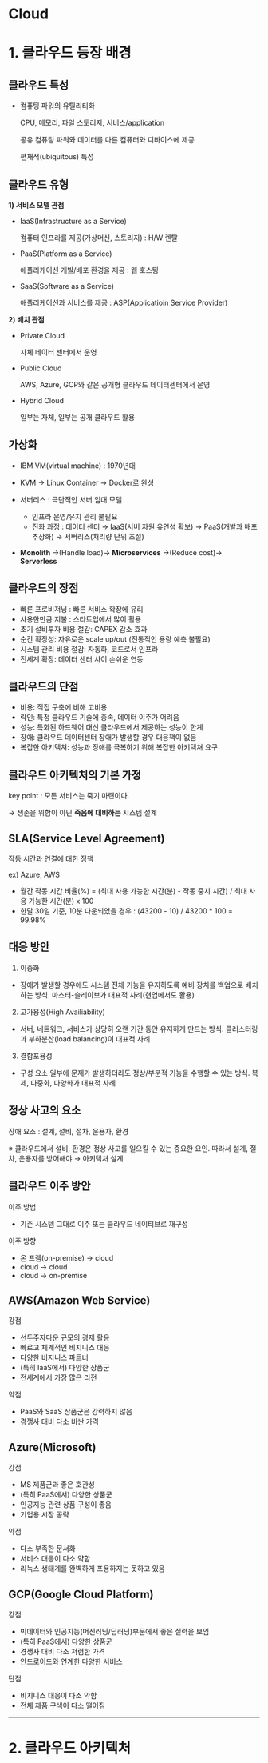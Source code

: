 # Cloud

# 1. 클라우드 등장 배경

## 클라우드 특성

* 컴퓨팅 파워의 유틸리티화

  CPU, 메모리, 파일 스토리지, 서비스/application

  공유 컴퓨팅 파워와 데이터를 다른 컴퓨터와 디바이스에 제공

  편재적(ubiquitous) 특성



## 클라우드 유형

**1) 서비스 모델 관점**

* IaaS(Infrastructure as a Service)

  컴퓨터 인프라를 제공(가상머신, 스토리지) : H/W 렌탈

* PaaS(Platform as a Service)

  애플리케이션 개발/배포 환경을 제공 : 웹 호스팅

* SaaS(Software as a Service)

  애플리케이션과 서비스를 제공 : ASP(Applicatioin Service Provider)



**2) 배치 관점**

* Private Cloud

  자체 데이터 센터에서 운영

* Public Cloud

  AWS, Azure, GCP와 같은 공개형 클라우드 데이터센터에서 운영

* Hybrid Cloud

  일부는 자체, 일부는 공개 클라우드 활용



## 가상화

* IBM VM(virtual machine) : 1970년대

* KVM → Linux Container → Docker로 완성
* 서버리스 : 극단적인 서버 임대 모델
  - 인프라 운영/유지 관리 불필요
  - 진화 과정 : 데이터 센터 → IaaS(서버 자원 유연성 확보) → PaaS(개발과 배포 추상화) → 서버리스(처리량 단위 조절)
* **Monolith** →(Handle load)→ **Microservices** →(Reduce cost)→ **Serverless**



## 클라우드의 장점

* 빠른 프로비저닝 : 빠른 서비스 확장에 유리
* 사용한만큼 지불 : 스타트업에서 많이 활용
* 초기 설비투자 비용 절감: CAPEX 감소 효과
* 순간 확장성: 자유로운 scale up/out (전통적인 용량 예측 불필요)
* 시스템 관리 비용 절감: 자동화, 코드로서 인프라
* 전세계 확장: 데이터 센터 사이 손쉬운 연동



## 클라우드의 단점

* 비용: 직접 구축에 비해 고비용
* 락인: 특정 클라우드 기술에 종속, 데이터 이주가 어려움
* 성능: 특화된 하드웨어 대신 클라우드에서 제공하는 성능이 한계
* 장애: 클라우드 데이터센터 장애가 발생할 경우 대응책이 없음
* 복잡한 아키텍쳐: 성능과 장애를 극복하기 위해 복잡한 아키텍쳐 요구



## 클라우드 아키텍처의 기본 가정

key point : 모든 서비스는 죽기 마련이다.

→ 생존을 위함이 아닌 **죽음에 대비하는** 시스템 설계



## SLA(Service Level Agreement)

작동 시간과 연결에 대한 정책

ex) Azure, AWS

- 월간 작동 시간 비율(%) = (최대 사용 가능한 시간(분) - 작동 중지 시간) / 최대 사용 가능한 시간(분) x 100
- 한달 30일 기준, 10분 다운되었을 경우 : (43200 - 10) / 43200 * 100 = 99.98%



## 대응 방안

1) 이중화

* 장애가 발생할 경우에도 시스템 전체 기능을 유지하도록 예비 장치를 백업으로 배치하는 방식. 마스터-슬레이브가 대표적 사례(현업에서도 활용)

2) 고가용성(High Availiability)

* 서버, 네트워크, 서비스가 상당히 오랜 기간 동안 유지하게 만드는 방식. 클러스터링과 부하분산(load balancing)이 대표적 사례

3) 결함포용성

* 구성 요소 일부에 문제가 발생하더라도 정상/부분적 기능을 수행할 수 있는 방식. 복제, 다중화, 다양화가 대표적 사례



## 정상 사고의 요소

장애 요소 : 설계, 설비, 절차, 운용자, 환경

※ 클라우드에서 설비, 환경은 정상 사고를 일으킬 수 있는 중요한 요인. 따라서 설계, 절차, 운용자를 방어해야 → 아키텍처 설계



## 클라우드 이주 방안

이주 방법

* 기존 시스템 그대로 이주 또는 클라우드 네이티브로 재구성

이주 방향

* 온 프렘(on-premise) → cloud
* cloud → cloud
* cloud → on-premise



## AWS(Amazon Web Service)

강점

* 선두주자다운 규모의 경제 활용
* 빠르고 체계적인 비지니스 대응
* 다양한 비지니스 파트너
* (특히 IaaS에서) 다양한 상품군
* 전세계에서 가장 많은 리전

약점

* PaaS와 SaaS 상품군은 강력하지 않음
* 경쟁사 대비 다소 비싼 가격



## Azure(Microsoft)

강점

* MS 제품군과 좋은 호관성
* (특히 PaaS에서) 다양한 상품군
* 인공지능 관련 상품 구성이 좋음
* 기업용 시장 공략

약점

* 다소 부족한 문서화
* 서비스 대응이 다소 약함
* 리눅스 생태계를 완벽하게 포용하지는 못하고 있음



## GCP(Google Cloud Platform)

강점

* 빅데이터와 인공지능(머신러닝/딥러닝)부문에서 좋은 실력을 보임
* (특히 PaaS에서) 다양한 상품군
* 경쟁사 대비 다소 저렴한 가격
* 안드로이드와 연계한 다양한 서비스

단점

* 비지니스 대응이 다소 약함
* 전체 제품 구색이 다소 떨어짐



---

# 2. 클라우드 아키텍처

